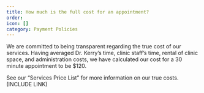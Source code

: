```yaml
---
title: How much is the full cost for an appointment?
order: 
icon: []
category: Payment Policies
---
```

We are committed to being transparent regarding the true cost of our services. Having averaged Dr. Kerry’s time, clinic staff’s time, rental of clinic space, and administration costs, we have calculated our cost for a 30 minute appointment to be $120.

See our “Services Price List” for more information on our true costs. (INCLUDE LINK)